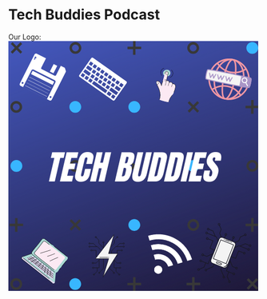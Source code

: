 # Tech Buddies Podcast
Our Logo:
![alt text](https://raw.githubusercontent.com/TechBuddiesPod/TechBuddiesPod.github.io/main/Tech%20buddies.png "tech buddies podlogo" )
